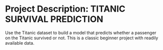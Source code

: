 # Project Description: TITANIC SURVIVAL PREDICTION
Use the Titanic dataset to build a model that predicts whether a
passenger on the Titanic survived or not. This is a classic beginner
project with readily available data.
